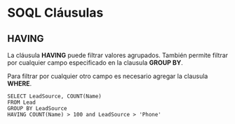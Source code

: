 # SOQL Cláusulas

## HAVING

La cláusula **HAVING** puede filtrar valores agrupados. También permite filtrar por cualquier campo especificado en la clausula **GROUP BY**. 

Para filtrar por cualquier otro campo es necesario agregar la clausula **WHERE**.

```Apex
SELECT LeadSource, COUNT(Name)
FROM Lead
GROUP BY LeadSource
HAVING COUNT(Name) > 100 and LeadSource > 'Phone'
```

